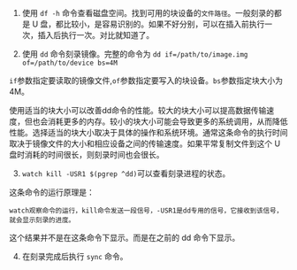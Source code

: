 1. 使用 `df -h` 命令查看磁盘空间。找到可用的块设备的`文件路径`。一般刻录的都是 U 盘，都比较小，是容易识别的。如果不好分别，可以在插入前执行一次，插入后执行一次。对比就知道了。

2. 使用 `dd` 命令刻录镜像。完整的命令为 `dd if=/path/to/image.img of=/path/to/device bs=4M`

`if`参数指定要读取的镜像文件,`of`参数指定要写入的块设备。`bs`参数指定块大小为4M。

使用适当的块大小可以改善dd命令的性能。较大的块大小可以提高数据传输速度，但也会消耗更多的内存。较小的块大小可能会导致更多的系统调用，从而降低性能。选择适当的块大小取决于具体的操作和系统环境。通常这条命令的执行时间取决于镜像文件的大小和相应设备之间的传输速度。如果平常复制文件到这个 U 盘时消耗的时间很长，则刻录时间也会很长。

3. `watch kill -USR1 $(pgrep ^dd)`可以查看刻录进程的状态。

这条命令的运行原理是：

	watch观察命令的运行，kill命令发送一段信号，-USR1是dd专用的信号，它接收到该信号，就会显示刻录的进度。

这个结果并不是在这条命令下显示。而是在之前的 dd 命令下显示。

4. 在刻录完成后执行 `sync` 命令。
